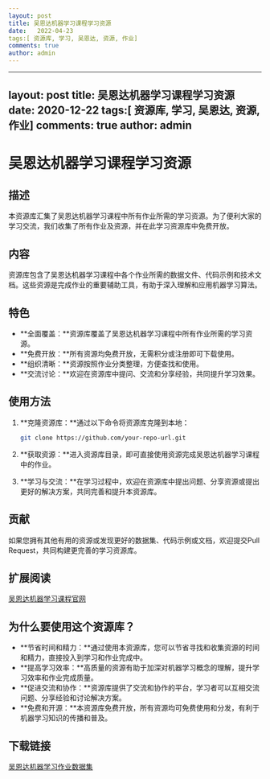 ```yaml
---
layout: post
title: 吴恩达机器学习课程学习资源
date:   2022-04-23
tags:[ 资源库, 学习, 吴恩达, 资源, 作业]
comments: true
author: admin
---
```

---
layout: post
title: 吴恩达机器学习课程学习资源
date:   2020-12-22
tags:[ 资源库, 学习, 吴恩达, 资源, 作业]
comments: true
author: admin
---
# 吴恩达机器学习课程学习资源

## 描述

本资源库汇集了吴恩达机器学习课程中所有作业所需的学习资源。为了便利大家的学习交流，我们收集了所有作业及资源，并在此学习资源库中免费开放。

## 内容

资源库包含了吴恩达机器学习课程中各个作业所需的数据文件、代码示例和技术文档。这些资源是完成作业的重要辅助工具，有助于深入理解和应用机器学习算法。

## 特色

* **全面覆盖：**资源库覆盖了吴恩达机器学习课程中所有作业所需的学习资源。
* **免费开放：**所有资源均免费开放，无需积分或注册即可下载使用。
* **组织清晰：**资源按照作业分类整理，方便查找和使用。
* **交流讨论：**欢迎在资源库中提问、交流和分享经验，共同提升学习效果。

## 使用方法

1. **克隆资源库：**通过以下命令将资源库克隆到本地：
   ```bash
   git clone https://github.com/your-repo-url.git
   ```

2. **获取资源：**进入资源库目录，即可直接使用资源完成吴恩达机器学习课程中的作业。

3. **学习与交流：**在学习过程中，欢迎在资源库中提出问题、分享资源或提出更好的解决方案，共同完善和提升本资源库。

## 贡献

如果您拥有其他有用的资源或发现更好的数据集、代码示例或文档，欢迎提交Pull Request，共同构建更完善的学习资源库。

## 扩展阅读

[吴恩达机器学习课程官网](https://www.coursera.org/specializations/machine-learning)

## 为什么要使用这个资源库？

* **节省时间和精力：**通过使用本资源库，您可以节省寻找和收集资源的时间和精力，直接投入到学习和作业完成中。
* **提高学习效率：**高质量的资源有助于加深对机器学习概念的理解，提升学习效率和作业完成质量。
* **促进交流和协作：**资源库提供了交流和协作的平台，学习者可以互相交流问题、分享经验和讨论解决方案。
* **免费和开源：**本资源库免费开放，所有资源均可免费使用和分发，有利于机器学习知识的传播和普及。

## 下载链接

[吴恩达机器学习作业数据集](https://pan.quark.cn/s/e2b0cf47fa2e)